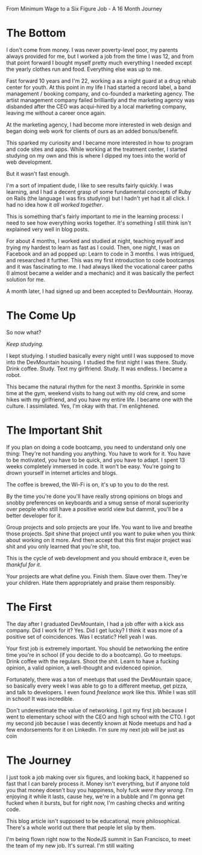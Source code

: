 From Minimum Wage to a Six Figure Job - A 16 Month Journey

# The Bottom

I don't come from money. I was never poverty-level poor, my parents always provided for me, but I worked a job from the time I was 12,
and from that point forward I bought myself pretty much everything I needed except the yearly clothes run and food. Everything else was up to me.

Fast forward 10 years and I'm 22, working a as a night guard at a drug rehab center for youth. At this point in my life I had started a record
label, a band management / booking company, and co-founded a marketing agency. The artist management company failed brilliantly and the
marketing agency was disbanded after the CEO was acqui-hired by a local marketing company, leaving me without a career once again.

At the marketing agency, I had become more interested in web design and began doing web work for clients of ours as an added bonus/benefit.

This sparked my curiosity and I became more interested in how to program and code sites and apps. While working at the treatment center,
I started studying on my own and this is where I dipped my toes into the world of web development.

But it wasn't fast enough.

I'm a sort of impatient dude, I like to see results fairly quickly. I was learning, and I had a decent grasp of some fundamental concepts
of Ruby on Rails (the language I was firs studying) but I hadn't yet had it all click. I had no idea how it _all worked together_.

This is something that's fairly important to me in the learning process: I need to see how everything works together. It's something
I still think isn't explained very well in blog posts.

For about 4 months, I worked and studied at night, teaching myself and trying my hardest to learn as fast as I could. Then, one night,
I was on Facebook and an ad popped up: Learn to code in 3 months. I was intrigued, and researched it further. This was my first introduction
to code bootcamps and it was fascinating to me. I had always liked the vocational career paths (I almost became a welder and a mechanic) and
it was basically the perfect solution for me.

A month later, I had signed up and been accepted to DevMountain. Hooray.

# The Come Up

So now what?

_Keep studying._

I kept studying. I studied basically every night until I was supposed to move into the DevMountain housing. I studied the first night I was there.
Study. Drink coffee. Study. Text my girlfriend. Study. It was endless. I became a robot.

This became the natural rhythm for the next 3 months. Sprinkle in some time at the gym, weekend visits to hang out with my old crew, and some hikes with my
girlfriend, and you have my entire life. I became one with the culture. I assimilated. Yes, I'm okay with that. I'm enlightened.

# The Important Shit

If you plan on doing a code bootcamp, you need to understand only one thing: They're not handing you anything. You have to work for it.
You have to be motivated, you have to be quick, and you have to adapt. I spent 13 weeks completely immersed in code. It won't be easy.
You're going to drown yourself in internet articles and blogs.

The coffee is brewed, the Wi-Fi is on, it's up to you to do the rest.

By the time you're done you'll have really strong opinions on blogs and snobby preferences on keyboards and a smug sense of moral superiority over
people who still have a positive world view but dammit, you'll be a better developer for it.

Group projects and solo projects are your life. You want to live and breathe those projects. Spit shine that project until you want to puke
when you think about working on it more. And then accept that this first major project was shit and you only learned that you're shit, too.

This is the cycle of web development and you should embrace it, even be _thankful for it_.

Your projects are what define you. Finish them. Slave over them. They're your children. Hate them appropriately and praise them responsibly.

# The First
The day after I graduated DevMountain, I had a job offer with a kick ass company. Did I work for it? Yes. Did I get lucky? I think it was more of
a positive set of coincidences. Was I ecstatic? Hell yeah I was.

Your first job is extremely important. You should be networking the entire time you're in school (if you decide to do a bootcamp). Go to meetups.
Drink coffee with the regulars. Shoot the shit. Learn to have a fucking opinion, a valid opinion, a well-thought and evidenced opinion.

Fortunately, there was a ton of meetups that used the DevMountain space, so basically every week I was able to go to a different meetup, get pizza,
and talk to developers. I even found _freelance work_ like this. While I was still in school! It was incredible.

Don't underestimate the value of networking. I got my first job because I went to elementary school with the CEO and high school with the CTO.
I got my second job because I was decently known at Node meetups and had a few endorsements for it on LinkedIn. I'm sure my next job will be just
as coin

# The Journey

I just took a job making over six figures, and looking back, it happened so fast that I can barely process it. Money isn't everything, but if anyone
told you that money doesn't buy you happiness, holy fuck _were they wrong_. I'm enjoying it while it lasts, cause hey, we're in a bubble and I'm gonna
get fucked when it bursts, but for right now, I'm cashing checks and writing code.

This blog article isn't supposed to be educational, more philosophical. There's a whole world out there that people let slip by them.


I'm being flown right now to the NodeJS summit in San Francisco, to meet the team of my new job. It's surreal. I'm still waiting
